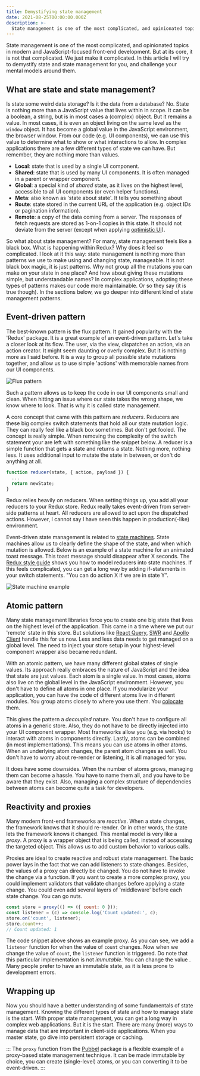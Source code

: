 ```yaml
---
title: Demystifying state management
date: 2021-08-25T00:00:00.000Z
description: >-
  State management is one of the most complicated, and opinionated topics in modern and JavaScript-focused front-end development. Let's make it easier.
---
```


State management is one of the most complicated, and opinionated topics in modern and JavaScript-focused front-end development. But at its core, it is not that complicated. We just make it complicated. In this article I will try to demystify state and state management for you, and challenge your mental models around them. 

## What are state and state management?
Is state some weird data storage? Is it the data from a database? No. State is nothing more than a JavaScript value that lives within in scope. It can be a boolean, a string, but is in most cases a (complex) object. But it remains a value. In most cases, it is even an object living on the same level as the `window` object. It has become a global value in the JavaScript environment, the browser window. From our code (e.g. UI components), we can use this value to determine what to show or what interactions to allow. In complex applications there are a few different types of state we can have. But remember, they are nothing more than values.  

- **Local**: state that is used by a single UI component.
- **Shared**: state that is used by many UI components. It is often managed in a parent or wrapper component.
- **Global**: a special kind of _shared_ state, as it lives on the highest level, accessible to all UI components (or even helper functions).
- **Meta**: also known as 'state about state'. It tells you something about
- **Route**: state stored in the current URL of the application (e.g. object IDs or pagination information).
- **Remote**: a copy of the data coming from a server. The responses of fetch requests are stored as 1-on-1 copies in this state. It should not deviate from the server (except when applying [optimistic UI](https://www.smashingmagazine.com/2016/11/true-lies-of-optimistic-user-interfaces/)).

So what about state management? For many, state management feels like a black box. What is happening within Redux? Why does it feel so complicated. I look at it this way: state management is nothing more than patterns we use to make using and changing state, manageable. It is not black box magic, it is just patterns. Why not group all the mutations you can make on your state in one place? And how about giving these mutations simple, but understandable names? In complex applications, adopting these types of patterns makes our code more maintainable. Or so they say (it is true though). In the sections below, we go deeper into different kind of state management patterns. 

## Event-driven pattern

The best-known pattern is the flux pattern. It gained popularity with the 'Redux' package. It is a great example of an event-driven pattern. Let's take a closer look at its flow. The user, via the view, dispatches an action, via an action creator. It might seem daunting or overly complex. But it is nothing more as I said before. It is a way to group all possible state mutations together, and allow us to use simple 'actions' with memorable names from our UI components.  

![Flux pattern](/img/flux-pattern.png)

Such a pattern allows us to keep the code in our UI components small and clean. When hitting an issue where our state takes the wrong shape, we know where to look. That is why it is called state management. 

A core concept that came with this pattern are *reducers*. Reducers are these big complex switch statements that hold all our state mutation logic. They can really feel like a black box sometimes. But don't get fooled. The concept is really simple. When removing the complexity of the switch statement your are left with something like the snippet below. A reducer is a simple function that gets a state and returns a state. Nothing more, nothing less. It uses additional input to mutate the state in between, or don't do anything at all.   

```js
function reducer(state, { action, payload }) {
  ...
  return newState;
}
```

Redux relies heavily on reducers. When setting things up, you add all your reducers to your Redux store. Redux really takes event-driven from server-side patterns at heart. All reducers are allowed to act upon the dispatched actions. However, I cannot say I have seen this happen in production(-like) environment. 

Event-driven state management is related to [state machines](https://statecharts.dev/). State machines allow us to clearly define the shape of the state, and when which mutation is allowed. Below is an example of a state machine for an animated toast message. This toast message should disappear after X seconds. The [Redux style guide](https://redux.js.org/style-guide/style-guide#treat-reducers-as-state-machines) shows you how to model reducers into state machines. If this feels complicated, you can get a long way by adding if-statements in your switch statements. "You can do action X if we are in state Y".

![State machine example](/img/state-machine.png)

## Atomic pattern
Many state management libraries force you to create one big state that lives on the highest level of the application. This came in a time where we put our 'remote' state in this store. But solutions like [React Query](https://react-query.tanstack.com/), [SWR](https://swr.vercel.app/) and [Apollo Client](https://www.apollographql.com/docs/react/) handle this for us now. Less and less data needs to get managed on a global level. The need to inject your store setup in your highest-level component wrapper also became redundant.  

With an atomic pattern, we have many different global states of single values. Its approach really embraces the nature of JavaScript and the idea that state are just values. Each atom is a single value. In most cases, atoms also live on the global level in the JavaScript environment. However, you don't have to define all atoms in one place. If you modularize your application, you can have the code of different atoms live in different modules. You group atoms closely to where you use them. You [colocate](https://kentcdodds.com/blog/colocation) them. 

This gives the pattern a _decoupled_ nature. You don't have to configure all atoms in a generic store. Also, they do not have to be directly injected into your UI component wrapper. Most frameworks allow you (e.g. via hooks) to interact with atoms in components directly. Lastly, atoms can be combined (in most implementations). This means you can use atoms in other atoms. When an underlying atom changes, the parent atom changes as well. You don't have to worry about re-render or listening, it is all managed for you.

It does have some downsides. When the number of atoms grows, managing them can become a hassle. You have to name them all, and you have to be aware that they exist. Also, managing a complex structure of dependencies between atoms can become quite a task for developers.

## Reactivity and proxies

Many modern front-end frameworks are _reactive_. When a state changes, the framework knows that it should re-render. Or in other words, the state lets the framework knows it changed. This mental model is very like a _proxy_. A proxy is a wrapper object that is being called, instead of accessing the targeted object. This allows us to add custom behavior to various calls.

Proxies are ideal to create reactive and robust state management. The basic power lays in the fact that we can add listeners to state changes. Besides, the values of a proxy can directly be changed. You do not have to invoke the change via a function. If you want to create a more complex proxy, you could implement validators that validate changes before applying a state change. You could even add several layers of 'middleware' before each state change. You can go nuts.

```js
const store = proxy(() => ({ count: 0 }));
const listener = (c) => console.log('Count updated:', c);
store.on('count', listener);
store.count++;
// Count updated: 1
```

The code snippet above shows an example proxy. As you can see, we add a `listener` function for when the value of `count` changes. Now when we change the value of `count`, the `listener` function is triggered. Do note that this particular implementation is not _immutable_. You can change the value . Many people prefer to have an immutable state, as it is less prone to development errors.

## Wrapping up

Now you should have a better understanding of some fundamentals of state management. Knowing the different types of state and how to manage state is the start. With proper state management, you can get a long way in complex web applications. But it is the start. There are many (more) ways to manage data that are important in client-side applications. When you master state, go dive into persistent storage or caching.

:::
The `proxy` function from the [Pubbel](https://github.com/crinklesio/pubbel#proxy-store) package is a flexible example of a proxy-based state management technique. It can be made immutable by choice, you can create (single-level) atoms, or you can converting it to be event-driven.
:::
